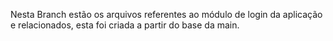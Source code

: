 Nesta Branch estão os arquivos referentes ao módulo de login da aplicação e relacionados, esta foi criada a partir do base da main.
